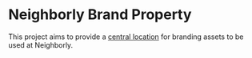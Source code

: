 # Neighborly Brand Property
This project aims to provide a [central location](https://brand.neighborly.com) for branding assets to be used at Neighborly.
